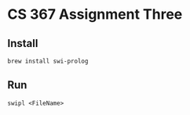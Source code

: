 # CS 367 Assignment Three

## Install
```
brew install swi-prolog
```

## Run
```
swipl <FileName>
```